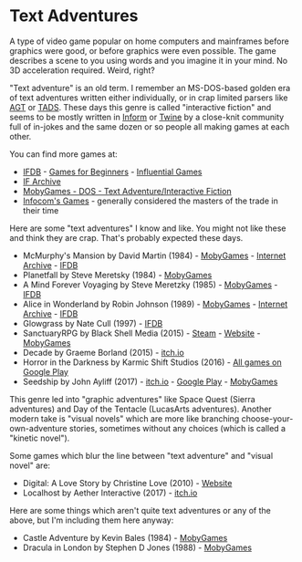 # Text Adventures

A type of video game popular on home computers and mainframes before graphics were good, or before graphics were even possible. The game describes a scene to you using words and you imagine it in your mind. No 3D acceleration required. Weird, right?

"Text adventure" is an old term. I remember an MS-DOS-based golden era of text adventures written either individually, or in crap limited parsers like [AGT](http://mirror.ifarchive.org/indexes/if-archiveXprogrammingXagt.html) or [TADS](https://www.tads.org/). These days this genre is called "interactive fiction" and seems to be mostly written in [Inform](https://twinery.org/) or [Twine](https://twinery.org/) by a close-knit community full of in-jokes and the same dozen or so people all making games at each other.

You can find more games at:

* [IFDB](https://ifdb.tads.org/) - [Games for Beginners](https://ifdb.tads.org/poll?id=memavsp06v1oc571) - [Influential Games](https://ifdb.tads.org/poll?id=aa4qvyortjcv69db)
* [IF Archive](https://www.ifarchive.org/)
* [MobyGames - DOS - Text Adventure/Interactive Fiction](https://www.mobygames.com/browse/games/dos/interactive-fiction/list-games/)
* [Infocom's Games](http://www.infocom-if.org/games/games.html) - generally considered the masters of the trade in their time

Here are some "text adventures" I know and like. You might not like these and think they are crap. That's probably expected these days.

* McMurphy's Mansion by David Martin (1984) - [MobyGames](https://www.mobygames.com/game/dos/mcmurphys-mansion) - [Internet Archive](https://archive.org/details/msdos_McMurphys_Mansion_1984) - [IFDB](https://ifdb.tads.org/viewgame?id=gkqdo58j2zvjtxnk)
* Planetfall by Steve Meretsky (1984) - [MobyGames](https://www.mobygames.com/game/dos/planetfall)
* A Mind Forever Voyaging by Steve Meretzky (1985) - [MobyGames](https://www.mobygames.com/game/a-mind-forever-voyaging) - [IFDB](https://ifdb.tads.org/viewgame?id=4h62dvooeg9ajtfa)
* Alice in Wonderland by Robin Johnson (1989) - [MobyGames](https://www.mobygames.com/game/dos/alice-in-wonderland_) - [Internet Archive](https://archive.org/details/msdos_Alice_in_Wonderland_1989) - [IFDB](https://ifdb.tads.org/viewgame?id=og56z5wxbsq1qfan)
* Glowgrass by Nate Cull (1997) - [IFDB](https://ifdb.tads.org/viewgame?id=b1xy3s75cjlty973)
* SanctuaryRPG by Black Shell Media (2015) - [Steam](https://store.steampowered.com/app/328760/SanctuaryRPG_Black_Edition/) - [Website](http://www.sanctuaryrpg.com/) - [MobyGames](https://www.mobygames.com/game/windows/sanctuary-rpg-black-edition)
* Decade by Graeme Borland (2015) - [itch.io](https://graebor.itch.io/decade)
* Horror in the Darkness by Karmic Shift Studios (2016) - [All games on Google Play](https://play.google.com/store/apps/developer?id=Karmic+Shift+Studios)
* Seedship by John Ayliff (2017) - [itch.io](https://johnayliff.itch.io/seedship) - [Google Play](https://play.google.com/store/apps/details?id=com.johnayliff.seedship) - [MobyGames](https://www.mobygames.com/game/seedship)

This genre led into "graphic adventures" like Space Quest (Sierra adventures) and Day of the Tentacle (LucasArts adventures). Another modern take is "visual novels" which are more like branching choose-your-own-adventure stories, sometimes without any choices (which is called a "kinetic novel").

Some games which blur the line between "text adventure" and "visual novel" are:

* Digital: A Love Story by Christine Love (2010) - [Website](http://scoutshonour.com/digital/)
* Localhost by Aether Interactive (2017) - [itch.io](https://aetherinteractive.itch.io/localhost)

Here are some things which aren't quite text adventures or any of the above, but I'm including them here anyway:

* Castle Adventure by Kevin Bales (1984) - [MobyGames](https://www.mobygames.com/game/dos/castle-adventure)
* Dracula in London by Stephen D Jones (1988) - [MobyGames](https://www.mobygames.com/game/dos/dracula-in-london)
